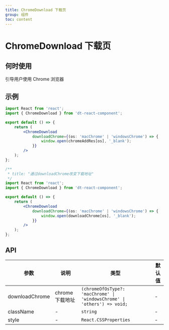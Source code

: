 ```yaml
---
title: ChromeDownload 下载页
group: 组件
toc: content
---
```


# ChromeDownload 下载页

## 何时使用

引导用户使用 Chrome 浏览器

## 示例

```jsx
import React from 'react';
import { ChromeDownload } from 'dt-react-component';

export default () => {
    return (
        <ChromeDownload
            downloadChrome={(os: 'macChrome' | 'windowsChrome') => {
                window.open(chromeAddRes[os], '_blank');
            }}
        />
    );
};
```

```jsx
/**
 * title: "通过downloadChrome改变下载地址"
 */
import React from 'react';
import { ChromeDownload } from 'dt-react-component';

export default () => {
    return (
        <ChromeDownload
            downloadChrome={(os: 'macChrome' | 'windowsChrome') => {
                window.open(downloadChrome[os], '_blank');
            }}
        />
    );
};
```

## API

| 参数           | 说明            | 类型                                                                     | 默认值 |
| -------------- | --------------- | ------------------------------------------------------------------------ | ------ |
| downloadChrome | chrome 下载地址 | `(chromeOfOsType?: 'macChrome' \| 'windowsChrome' \| 'others') => void;` | -      |
| className      | -               | `string`                                                                 | -      |
| style          | -               | `React.CSSProperties`                                                    | -      |
